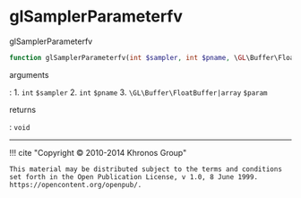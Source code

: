 # glSamplerParameterfv
glSamplerParameterfv

```php
function glSamplerParameterfv(int $sampler, int $pname, \GL\Buffer\FloatBuffer|array $param) : void
```

arguments

:    1. `int` `$sampler` 
    2. `int` `$pname` 
    3. `\GL\Buffer\FloatBuffer|array` `$param` 

returns

:    `void` 

---
     

!!! cite "Copyright © 2010-2014 Khronos Group"

    This material may be distributed subject to the terms and conditions set forth in the Open Publication License, v 1.0, 8 June 1999. https://opencontent.org/openpub/.